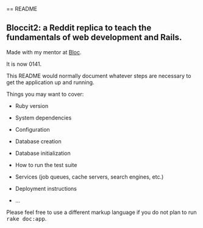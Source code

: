 == README

## Bloccit2: a Reddit replica to teach the fundamentals of web development and Rails.

Made with my mentor at [Bloc](http://bloc.io).

It is now 0141.

This README would normally document whatever steps are necessary to get the
application up and running.

Things you may want to cover:

* Ruby version

* System dependencies

* Configuration

* Database creation

* Database initialization

* How to run the test suite

* Services (job queues, cache servers, search engines, etc.)

* Deployment instructions

* ...


Please feel free to use a different markup language if you do not plan to run
<tt>rake doc:app</tt>.
